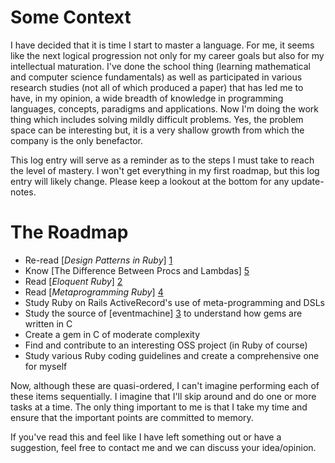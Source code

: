 # Some Context

I have decided that it is time I start to master a language. For me, it seems like the next logical progression not only for my career goals but also for my intellectual maturation. I've done the school thing (learning mathematical and computer science fundamentals) as well as participated in various research studies (not all of which produced a paper) that has led me to have, in my opinion, a wide breadth of knowledge in programming languages, concepts, paradigms and applications. Now I'm doing the work thing which includes solving mildly difficult problems. Yes, the problem space can be interesting but, it is a very shallow growth from which the company is the only benefactor.

This log entry will serve as a reminder as to the steps I must take to reach the level of mastery. I won't get everything in my first roadmap, but this log entry will likely change. Please keep a lookout at the bottom for any update-notes. 

# The Roadmap

* Re-read [_Design Patterns in Ruby_] [1]
* Know [The Difference Between Procs and Lambdas] [5]
* Read [_Eloquent Ruby_] [2]
* Read [_Metaprogramming Ruby_] [4]
* Study Ruby on Rails ActiveRecord's use of meta-programming and DSLs
* Study the source of [eventmachine] [3] to understand how gems are written in C
* Create a gem in C of moderate complexity
* Find and contribute to an interesting OSS project (in Ruby of course)
* Study various Ruby coding guidelines and create a comprehensive one for myself


Now, although these are quasi-ordered, I can't imagine performing each of these items sequentially. I imagine that I'll skip around and do one or more tasks at a time. The only thing important to me is that I take my time and ensure that the important points are committed to memory. 

If you've read this and feel like I have left something out or have a suggestion, feel free to contact me and we can discuss your idea/opinion.

  [1]: http://www.amazon.com/Design-Patterns-Ruby-Russ-Olsen/dp/0321490452
  [2]: http://www.amazon.com/Eloquent-Ruby-Addison-Wesley-Professional/dp/0321584104
  [3]: http://rubyeventmachine.com/
  [4]: http://pragprog.com/book/ppmetr/metaprogramming-ruby
  [5]: http://www.skorks.com/2010/05/ruby-procs-and-lambdas-and-the-difference-between-them/
